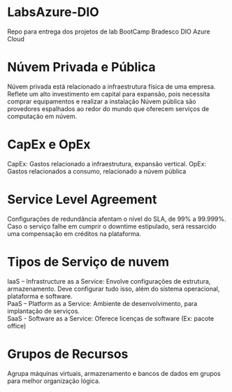 # LabsAzure-DIO
Repo para entrega dos projetos de lab BootCamp Bradesco DIO Azure Cloud


# Núvem Privada e Pública
Núvem privada está relacionado a infraestrutura física de uma empresa. Reflete um alto investimento em capital para expansão, pois necessita comprar equipamentos e realizar a instalação
Núvem pública são provedores espalhados ao redor do mundo que oferecem serviços de computação em núvem.

# CapEx e OpEx
CapEx: Gastos relacionado a infraestrutura, expansão vertical.
OpEx: Gastos relacionados a consumo, relacionado a núvem pública

# Service Level Agreement
Configurações de redundância afentam o nível do SLA, de 99% a 99.999%.
Caso o serviço falhe em cumprir o downtime estipulado, será ressarcido uma compensação em créditos na plataforma.

# Tipos de Serviço de nuvem
IaaS – Infrastructure as a Service: Envolve configurações de estrutura, armazenamento. Deve configurar tudo isso, além do sistema operacional, plataforma e software. <br>
PaaS – Platform as a Service: Ambiente de desenvolvimento, para implantação de serviços.<br>
SaaS - Software as a Service: Oferece licenças de software (Ex: pacote office)

# Grupos de Recursos
Agrupa máquinas virtuais, armazenamento e bancos de dados em grupos para melhor organização lógica.
